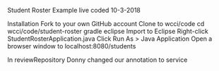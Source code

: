 Student Roster
Example live coded 10-3-2018

Installation
Fork to your own GitHub account
Clone to wcci/code
cd wcci/code/student-roster
gradle eclipse
Import to Eclipse
Right-click StudentRosterApplication.java
Click Run As > Java Application
Open a browser window to localhost:8080/students

In reviewRepository Donny changed our annotation to service